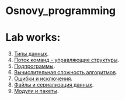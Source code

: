 # Osnovy_programming


# Lab works:

3. [Типы данных](/Lab3.ipynb).
4. [Поток команд - управляющие структуры](/Lab4.ipynb).
5. [Подпрограммы](/Lab5.ipynb).
6. [Вычислительная сложность алгоритмов](/Lab6.ipynb).
7. [Ошибки и исключения]().
8. [Файлы и сериализация данных]().
9. [Модули и пакеты]().

